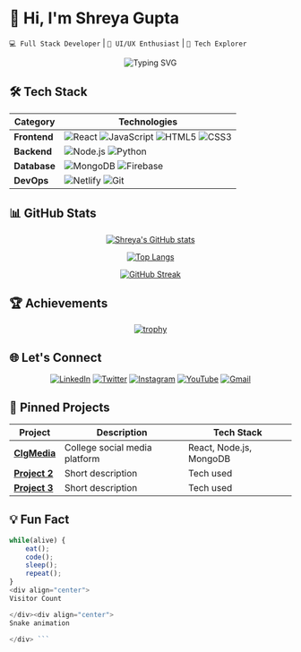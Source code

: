 # 👋 Hi, I'm Shreya Gupta 

`💻 Full Stack Developer` | `🎨 UI/UX Enthusiast` | `🚀 Tech Explorer`

<div align="center">
  
![Typing SVG](https://readme-typing-svg.demolab.com?font=Fira+Code&pause=1000&color=FF7F50&width=435&lines=Turning+Coffee+Into+Code;Full+Stack+Developer;Open+Source+Contributor;Tech+Blogger)

</div>

## 🛠️ Tech Stack

<div align="center">
  
| Category       | Technologies                                                                 |
|----------------|------------------------------------------------------------------------------|
| **Frontend**   | ![React](https://img.shields.io/badge/-React-61DAFB?logo=react&logoColor=white) ![JavaScript](https://img.shields.io/badge/-JavaScript-F7DF1E?logo=javascript&logoColor=black) ![HTML5](https://img.shields.io/badge/-HTML5-E34F26?logo=html5&logoColor=white) ![CSS3](https://img.shields.io/badge/-CSS3-1572B6?logo=css3&logoColor=white) |
| **Backend**    | ![Node.js](https://img.shields.io/badge/-Node.js-339933?logo=node.js&logoColor=white) ![Python](https://img.shields.io/badge/-Python-3776AB?logo=python&logoColor=white) |
| **Database**   | ![MongoDB](https://img.shields.io/badge/-MongoDB-47A248?logo=mongodb&logoColor=white) ![Firebase](https://img.shields.io/badge/-Firebase-FFCA28?logo=firebase&logoColor=black) |
| **DevOps**     | ![Netlify](https://img.shields.io/badge/-Netlify-00C7B7?logo=netlify&logoColor=white) ![Git](https://img.shields.io/badge/-Git-F05032?logo=git&logoColor=white) |

</div>

## 📊 GitHub Stats

<div align="center">
  
[![Shreya's GitHub stats](https://github-readme-stats.vercel.app/api?username=Shreya8697&show_icons=true&theme=radical&count_private=true&include_all_commits=true)](https://github.com/Shreya8697)

[![Top Langs](https://github-readme-stats.vercel.app/api/top-langs/?username=Shreya8697&layout=compact&theme=radical&hide_border=true)](https://github.com/Shreya8697)

[![GitHub Streak](https://streak-stats.demolab.com/?user=Shreya8697&theme=radical)](https://git.io/streak-stats)

</div>

## 🏆 Achievements

<div align="center">
  
[![trophy](https://github-profile-trophy.vercel.app/?username=Shreya8697&theme=radical&row=1&column=7&no-frame=true)](https://github.com/ryo-ma/github-profile-trophy)

</div>

## 🌐 Let's Connect

<div align="center">
  
[![LinkedIn](https://img.shields.io/badge/LinkedIn-0077B5?style=for-the-badge&logo=linkedin&logoColor=white)](https://linkedin.com/in/shreya-gupta8697)
[![Twitter](https://img.shields.io/badge/Twitter-1DA1F2?style=for-the-badge&logo=twitter&logoColor=white)](https://x.com/Shreyag09068957)
[![Instagram](https://img.shields.io/badge/Instagram-E4405F?style=for-the-badge&logo=instagram&logoColor=white)](https://instagram.com/shreyagupta_94s)
[![YouTube](https://img.shields.io/badge/YouTube-FF0000?style=for-the-badge&logo=youtube&logoColor=white)](https://youtube.com/@@biglearnbigearn6027)
[![Gmail](https://img.shields.io/badge/Gmail-D14836?style=for-the-badge&logo=gmail&logoColor=white)](mailto:shreyagupta8697@gmail.com)

</div>

## 📌 Pinned Projects

<div align="center">
  
| Project | Description | Tech Stack |
|---------|-------------|------------|
| **[ClgMedia](https://github.com/Shreya8697/ClgMedia)** | College social media platform | React, Node.js, MongoDB |
| **[Project 2](link)** | Short description | Tech used |
| **[Project 3](link)** | Short description | Tech used |

</div>

## 💡 Fun Fact

```javascript
while(alive) {
    eat();
    code();
    sleep();
    repeat();
}
<div align="center">
Visitor Count

</div><div align="center">
Snake animation

</div> ```
